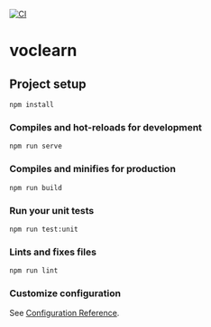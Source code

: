 [![CI](https://github.com/IkhrazneMohamed/voclearning/actions/workflows/ci.yml/badge.svg)](https://github.com/IkhrazneMohamed/voclearning/actions/workflows/ci.yml)

# voclearn

## Project setup
```
npm install
```

### Compiles and hot-reloads for development
```
npm run serve
```

### Compiles and minifies for production
```
npm run build
```

### Run your unit tests
```
npm run test:unit
```

### Lints and fixes files
```
npm run lint
```

### Customize configuration
See [Configuration Reference](https://cli.vuejs.org/config/).
